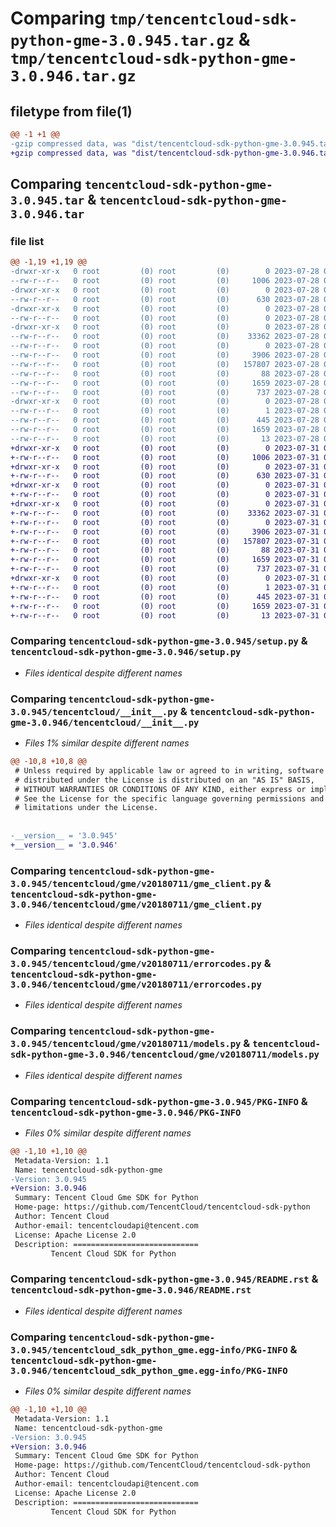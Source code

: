 # Comparing `tmp/tencentcloud-sdk-python-gme-3.0.945.tar.gz` & `tmp/tencentcloud-sdk-python-gme-3.0.946.tar.gz`

## filetype from file(1)

```diff
@@ -1 +1 @@
-gzip compressed data, was "dist/tencentcloud-sdk-python-gme-3.0.945.tar", last modified: Fri Jul 28 00:28:46 2023, max compression
+gzip compressed data, was "dist/tencentcloud-sdk-python-gme-3.0.946.tar", last modified: Mon Jul 31 00:26:44 2023, max compression
```

## Comparing `tencentcloud-sdk-python-gme-3.0.945.tar` & `tencentcloud-sdk-python-gme-3.0.946.tar`

### file list

```diff
@@ -1,19 +1,19 @@
-drwxr-xr-x   0 root         (0) root         (0)        0 2023-07-28 00:28:46.000000 tencentcloud-sdk-python-gme-3.0.945/
--rw-r--r--   0 root         (0) root         (0)     1006 2023-07-28 00:28:46.000000 tencentcloud-sdk-python-gme-3.0.945/setup.py
-drwxr-xr-x   0 root         (0) root         (0)        0 2023-07-28 00:28:46.000000 tencentcloud-sdk-python-gme-3.0.945/tencentcloud/
--rw-r--r--   0 root         (0) root         (0)      630 2023-07-28 00:28:46.000000 tencentcloud-sdk-python-gme-3.0.945/tencentcloud/__init__.py
-drwxr-xr-x   0 root         (0) root         (0)        0 2023-07-28 00:28:46.000000 tencentcloud-sdk-python-gme-3.0.945/tencentcloud/gme/
--rw-r--r--   0 root         (0) root         (0)        0 2023-07-28 00:28:46.000000 tencentcloud-sdk-python-gme-3.0.945/tencentcloud/gme/__init__.py
-drwxr-xr-x   0 root         (0) root         (0)        0 2023-07-28 00:28:46.000000 tencentcloud-sdk-python-gme-3.0.945/tencentcloud/gme/v20180711/
--rw-r--r--   0 root         (0) root         (0)    33362 2023-07-28 00:28:46.000000 tencentcloud-sdk-python-gme-3.0.945/tencentcloud/gme/v20180711/gme_client.py
--rw-r--r--   0 root         (0) root         (0)        0 2023-07-28 00:28:46.000000 tencentcloud-sdk-python-gme-3.0.945/tencentcloud/gme/v20180711/__init__.py
--rw-r--r--   0 root         (0) root         (0)     3906 2023-07-28 00:28:46.000000 tencentcloud-sdk-python-gme-3.0.945/tencentcloud/gme/v20180711/errorcodes.py
--rw-r--r--   0 root         (0) root         (0)   157807 2023-07-28 00:28:46.000000 tencentcloud-sdk-python-gme-3.0.945/tencentcloud/gme/v20180711/models.py
--rw-r--r--   0 root         (0) root         (0)       88 2023-07-28 00:28:46.000000 tencentcloud-sdk-python-gme-3.0.945/setup.cfg
--rw-r--r--   0 root         (0) root         (0)     1659 2023-07-28 00:28:46.000000 tencentcloud-sdk-python-gme-3.0.945/PKG-INFO
--rw-r--r--   0 root         (0) root         (0)      737 2023-07-28 00:28:46.000000 tencentcloud-sdk-python-gme-3.0.945/README.rst
-drwxr-xr-x   0 root         (0) root         (0)        0 2023-07-28 00:28:46.000000 tencentcloud-sdk-python-gme-3.0.945/tencentcloud_sdk_python_gme.egg-info/
--rw-r--r--   0 root         (0) root         (0)        1 2023-07-28 00:28:46.000000 tencentcloud-sdk-python-gme-3.0.945/tencentcloud_sdk_python_gme.egg-info/dependency_links.txt
--rw-r--r--   0 root         (0) root         (0)      445 2023-07-28 00:28:46.000000 tencentcloud-sdk-python-gme-3.0.945/tencentcloud_sdk_python_gme.egg-info/SOURCES.txt
--rw-r--r--   0 root         (0) root         (0)     1659 2023-07-28 00:28:46.000000 tencentcloud-sdk-python-gme-3.0.945/tencentcloud_sdk_python_gme.egg-info/PKG-INFO
--rw-r--r--   0 root         (0) root         (0)       13 2023-07-28 00:28:46.000000 tencentcloud-sdk-python-gme-3.0.945/tencentcloud_sdk_python_gme.egg-info/top_level.txt
+drwxr-xr-x   0 root         (0) root         (0)        0 2023-07-31 00:26:44.000000 tencentcloud-sdk-python-gme-3.0.946/
+-rw-r--r--   0 root         (0) root         (0)     1006 2023-07-31 00:26:44.000000 tencentcloud-sdk-python-gme-3.0.946/setup.py
+drwxr-xr-x   0 root         (0) root         (0)        0 2023-07-31 00:26:44.000000 tencentcloud-sdk-python-gme-3.0.946/tencentcloud/
+-rw-r--r--   0 root         (0) root         (0)      630 2023-07-31 00:26:44.000000 tencentcloud-sdk-python-gme-3.0.946/tencentcloud/__init__.py
+drwxr-xr-x   0 root         (0) root         (0)        0 2023-07-31 00:26:44.000000 tencentcloud-sdk-python-gme-3.0.946/tencentcloud/gme/
+-rw-r--r--   0 root         (0) root         (0)        0 2023-07-31 00:26:44.000000 tencentcloud-sdk-python-gme-3.0.946/tencentcloud/gme/__init__.py
+drwxr-xr-x   0 root         (0) root         (0)        0 2023-07-31 00:26:44.000000 tencentcloud-sdk-python-gme-3.0.946/tencentcloud/gme/v20180711/
+-rw-r--r--   0 root         (0) root         (0)    33362 2023-07-31 00:26:44.000000 tencentcloud-sdk-python-gme-3.0.946/tencentcloud/gme/v20180711/gme_client.py
+-rw-r--r--   0 root         (0) root         (0)        0 2023-07-31 00:26:44.000000 tencentcloud-sdk-python-gme-3.0.946/tencentcloud/gme/v20180711/__init__.py
+-rw-r--r--   0 root         (0) root         (0)     3906 2023-07-31 00:26:44.000000 tencentcloud-sdk-python-gme-3.0.946/tencentcloud/gme/v20180711/errorcodes.py
+-rw-r--r--   0 root         (0) root         (0)   157807 2023-07-31 00:26:44.000000 tencentcloud-sdk-python-gme-3.0.946/tencentcloud/gme/v20180711/models.py
+-rw-r--r--   0 root         (0) root         (0)       88 2023-07-31 00:26:44.000000 tencentcloud-sdk-python-gme-3.0.946/setup.cfg
+-rw-r--r--   0 root         (0) root         (0)     1659 2023-07-31 00:26:44.000000 tencentcloud-sdk-python-gme-3.0.946/PKG-INFO
+-rw-r--r--   0 root         (0) root         (0)      737 2023-07-31 00:26:44.000000 tencentcloud-sdk-python-gme-3.0.946/README.rst
+drwxr-xr-x   0 root         (0) root         (0)        0 2023-07-31 00:26:44.000000 tencentcloud-sdk-python-gme-3.0.946/tencentcloud_sdk_python_gme.egg-info/
+-rw-r--r--   0 root         (0) root         (0)        1 2023-07-31 00:26:44.000000 tencentcloud-sdk-python-gme-3.0.946/tencentcloud_sdk_python_gme.egg-info/dependency_links.txt
+-rw-r--r--   0 root         (0) root         (0)      445 2023-07-31 00:26:44.000000 tencentcloud-sdk-python-gme-3.0.946/tencentcloud_sdk_python_gme.egg-info/SOURCES.txt
+-rw-r--r--   0 root         (0) root         (0)     1659 2023-07-31 00:26:44.000000 tencentcloud-sdk-python-gme-3.0.946/tencentcloud_sdk_python_gme.egg-info/PKG-INFO
+-rw-r--r--   0 root         (0) root         (0)       13 2023-07-31 00:26:44.000000 tencentcloud-sdk-python-gme-3.0.946/tencentcloud_sdk_python_gme.egg-info/top_level.txt
```

### Comparing `tencentcloud-sdk-python-gme-3.0.945/setup.py` & `tencentcloud-sdk-python-gme-3.0.946/setup.py`

 * *Files identical despite different names*

### Comparing `tencentcloud-sdk-python-gme-3.0.945/tencentcloud/__init__.py` & `tencentcloud-sdk-python-gme-3.0.946/tencentcloud/__init__.py`

 * *Files 1% similar despite different names*

```diff
@@ -10,8 +10,8 @@
 # Unless required by applicable law or agreed to in writing, software
 # distributed under the License is distributed on an "AS IS" BASIS,
 # WITHOUT WARRANTIES OR CONDITIONS OF ANY KIND, either express or implied.
 # See the License for the specific language governing permissions and
 # limitations under the License.
 
 
-__version__ = '3.0.945'
+__version__ = '3.0.946'
```

### Comparing `tencentcloud-sdk-python-gme-3.0.945/tencentcloud/gme/v20180711/gme_client.py` & `tencentcloud-sdk-python-gme-3.0.946/tencentcloud/gme/v20180711/gme_client.py`

 * *Files identical despite different names*

### Comparing `tencentcloud-sdk-python-gme-3.0.945/tencentcloud/gme/v20180711/errorcodes.py` & `tencentcloud-sdk-python-gme-3.0.946/tencentcloud/gme/v20180711/errorcodes.py`

 * *Files identical despite different names*

### Comparing `tencentcloud-sdk-python-gme-3.0.945/tencentcloud/gme/v20180711/models.py` & `tencentcloud-sdk-python-gme-3.0.946/tencentcloud/gme/v20180711/models.py`

 * *Files identical despite different names*

### Comparing `tencentcloud-sdk-python-gme-3.0.945/PKG-INFO` & `tencentcloud-sdk-python-gme-3.0.946/PKG-INFO`

 * *Files 0% similar despite different names*

```diff
@@ -1,10 +1,10 @@
 Metadata-Version: 1.1
 Name: tencentcloud-sdk-python-gme
-Version: 3.0.945
+Version: 3.0.946
 Summary: Tencent Cloud Gme SDK for Python
 Home-page: https://github.com/TencentCloud/tencentcloud-sdk-python
 Author: Tencent Cloud
 Author-email: tencentcloudapi@tencent.com
 License: Apache License 2.0
 Description: ============================
         Tencent Cloud SDK for Python
```

### Comparing `tencentcloud-sdk-python-gme-3.0.945/README.rst` & `tencentcloud-sdk-python-gme-3.0.946/README.rst`

 * *Files identical despite different names*

### Comparing `tencentcloud-sdk-python-gme-3.0.945/tencentcloud_sdk_python_gme.egg-info/PKG-INFO` & `tencentcloud-sdk-python-gme-3.0.946/tencentcloud_sdk_python_gme.egg-info/PKG-INFO`

 * *Files 0% similar despite different names*

```diff
@@ -1,10 +1,10 @@
 Metadata-Version: 1.1
 Name: tencentcloud-sdk-python-gme
-Version: 3.0.945
+Version: 3.0.946
 Summary: Tencent Cloud Gme SDK for Python
 Home-page: https://github.com/TencentCloud/tencentcloud-sdk-python
 Author: Tencent Cloud
 Author-email: tencentcloudapi@tencent.com
 License: Apache License 2.0
 Description: ============================
         Tencent Cloud SDK for Python
```

